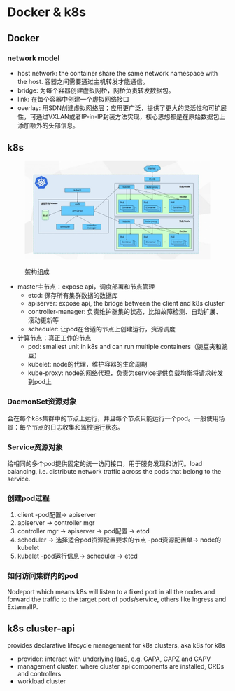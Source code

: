 # Docker & k8s

## Docker



### network model

* host network: the container share the same network namespace with the host. 容器之间需要通过主机转发才能通信。
* bridge: 为每个容器创建虚拟网桥，网桥负责转发数据包。
* link: 在每个容器中创建一个虚拟网络接口
* overlay: 用SDN创建虚拟网络层；应用更广泛，提供了更大的灵活性和可扩展性，可通过VXLAN或者IP-in-IP封装方法实现，核心思想都是在原始数据包上添加额外的头部信息。



## k8s

<figure><img src="../.gitbook/assets/k8s.jpeg" alt=""><figcaption><p>架构组成</p></figcaption></figure>

* master主节点：expose api，调度部署和节点管理
  * etcd: 保存所有集群数据的数据库
  * apiserver: expose api, the bridge between the client and k8s cluster
  * controller-manager: 负责维护群集的状态，比如故障检测、自动扩展、滚动更新等
  * scheduler: 让pod在合适的节点上创建运行，资源调度
* 计算节点：真正工作的节点
  * pod: smallest unit in k8s and can run multiple containers（豌豆夹和豌豆）
  * kubelet: node的代理，维护容器的生命周期
  * kube-proxy: node的网络代理，负责为service提供负载均衡将请求转发到pod上



### DaemonSet资源对象

会在每个k8s集群中的节点上运行，并且每个节点只能运行一个pod。一般使用场景：每个节点的日志收集和监控运行状态。

### Service资源对象

给相同的多个pod提供固定的统一访问接口，用于服务发现和访问。load balancing, i.e. distribute network traffic across the pods that belong to the service.



### 创建pod过程

1. client -pod配置-> apiserver
2. apiserver -> controller mgr
3. controller mgr -> apiserver -> pod配置 -> etcd
4. scheduler -> 选择适合pod资源配置要求的节点 -pod资源配置单-> node的kubelet
5. kubelet -pod运行信息-> scheduler -> etcd

### 如何访问集群内的pod

Nodeport which means k8s will listen to a fixed port in all the nodes and forward the traffic to the target port of pods/service, others like Ingress and ExternalIP.



## k8s cluster-api

provides declarative lifecycle management for k8s clusters, aka k8s for k8s

* provider: interact with underlying IaaS, e.g. CAPA, CAPZ and CAPV
* management cluster: where cluster api components are installed, CRDs and controllers
* workload cluster






